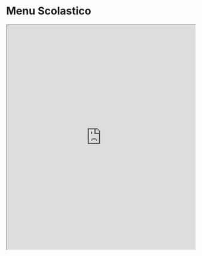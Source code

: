 <!DOCTYPE html>
<html lang="en">
<head>
    <meta charset="UTF-8">
    <meta name="viewport" content="width=device-width, initial-scale=1.0">
    <title>Menu Scuole</title>
    <!-- Includi il polyfill per Safari, se necessario -->
    <script src="https://unpkg.com/@ungap/custom-elements-builtin"></script>
    <!-- Includi il modulo X-Frame-Bypass -->
    <script type="module" src="https://unpkg.com/x-frame-bypass"></script>
</head>
<body>
    <h1>Menu Scolastico</h1>
    <!-- Usa X-Frame-Bypass per caricare il contenuto nell'iframe -->
    <iframe is="x-frame-bypass" src="https://menuscuole.risto3cloud.it/menu/api/4/17/3" width="100%" height="600"></iframe>
</body>
</html>
